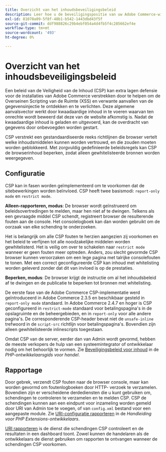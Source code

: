 ```yaml
---
title: Overzicht van het inhoudsbeveiligingsbeleid
description: Leer hoe u de beveiligingspositie van uw Adobe Commerce-winkel kunt verbeteren met behulp van een beleid voor inhoudsbeveiliging.
exl-id: 81070a09-5f8f-48b1-b542-1443dbd43f5f
source-git-commit: ddf988826c29b4ebf054a4d4fb5f4c285662ef4e
workflow-type: tm+mt
source-wordcount: '493'
ht-degree: 0%

---
```


# Overzicht van het inhoudsbeveiligingsbeleid

Een beleid van de Veiligheid van de Inhoud (CSP) kan extra lagen defensie voor de installaties van Adobe Commerce verstrekken door te helpen om de Overseinen Scripting van de Ruimte (XSS) en verwante aanvallen van de gegevensinjectie te ontdekken en te verlichten. Deze algemene aanvalsvector werkt door kwaadaardige inhoud in te voeren waarvan ten onrechte wordt beweerd dat deze van de website afkomstig is. Nadat de kwaadaardige inhoud is geladen en uitgevoerd, kan de overdracht van gegevens door onbevoegden worden gestart.

CSP verstrekt een gestandaardiseerde reeks richtlijnen die browser vertelt welke inhoudsmiddelen kunnen worden vertrouwd, en die zouden moeten worden geblokkeerd. Met zorgvuldig gedefinieerde beleidsregels kan CSP de browserinhoud beperken, zodat alleen gewhitelisteerde bronnen worden weergegeven.

## Configuratie

CSP kan in fasen worden geïmplementeerd om te voorkomen dat de sitebewerkingen worden beïnvloed. CSP heeft twee basismodi: `report-only mode` en `restrict mode`.

**Alleen-rapporteren, modus**: De browser wordt geïnstrueerd om beleidsovertredingen te melden, maar hen niet af te dwingen. Telkens als een gevraagde middel CSP schendt, registreert browser de resulterende fouten aan de console. Het consolelogboek kan dan worden gebruikt om de oorzaak van elke schending te onderzoeken.

Het is belangrijk om alle CSP fouten te herzien aangezien zij voorkomen en het beleid te verfijnen tot alle noodzakelijke middelen worden gewhitelisterd. Het is veilig om over te schakelen naar `restrict mode` wanneer er geen fouten meer optreden. Anders, zou slecht gevormde CSP browser kunnen veroorzaken om een lege pagina met talrijke consolefouten te tonen. Met een correct geconfigureerde CSP kan inhoud met whitelisting worden geleverd zonder dat dit van invloed is op de prestaties.

**Beperken, modus**: De browser krijgt de instructie om al het inhoudsbeleid af te dwingen en de publicatie te beperken tot bronnen met whitelisting.

De eerste fase van de Adobe Commerce CSP-implementatie werd geïntroduceerd in Adobe Commerce 2.3.5 en beschikbaar gesteld in `report-only mode` standaard.  In Adobe Commerce 2.4.7 en hoger is CSP geconfigureerd in `restrict-mode` standaard voor betalingspagina&#39;s in de opslagruimte en de beheergebieden, en in `report-only` voor alle andere pagina&#39;s. De corresponderende CSP-header bevat niet de `unsafe-inline` trefwoord in de `script-src` richtlijn voor betalingspagina&#39;s. Bovendien zijn alleen gewhitelisteerde inlinescripts toegestaan.

Omdat CSP van de server, eerder dan van Admin wordt gevormd, hebben de meeste verkopers de hulp van een systeemintegrator of ontwikkelaar nodig om het behoorlijk te vormen. Zie [Beveiligingsbeleid voor inhoud](https://developer.adobe.com/commerce/php/development/security/content-security-policies/) in de _PHP-ontwikkelaarsgids voor handel_.


## Rapportage

Door gebrek, verzendt CSP fouten naar de browser console, maar kan worden gevormd om foutenlogboeken door HTTP- verzoek te verzamelen. Bovendien zijn er verscheidene derdediensten die u kunt gebruiken om, schendingen te controleren te verzamelen en te melden CSP. CSP de schendingen kunnen aan een eindpunt voor inzameling worden gemeld door URI van Admin toe te voegen, of van `config.xml` bestand voor een aangepaste module.  Zie [URI-configuratie rapporteren](https://developer.adobe.com/commerce/php/development/security/content-security-policies/#report-uri-configuration) in de _Handleiding voor PHP Extensions-ontwikkelaars_.

[URI rapporteren](https://report-uri.io/) is de dienst die schendingen CSP controleert en de resultaten in een dashboard toont. Zowel kunnen de handelaren als de ontwikkelaars de dienst gebruiken om rapporten te ontvangen wanneer de schendingen CSP voorkomen.
